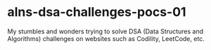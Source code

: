 # alns-dsa-challenges-pocs-01
My stumbles and wonders trying to solve DSA (Data Structures and Algorithms) challenges on websites such as Codility, LeetCode, etc.
